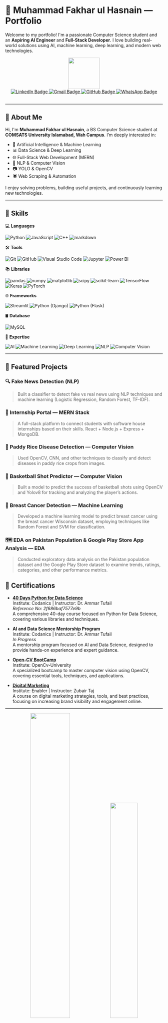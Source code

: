 # 💼 Muhammad Fakhar ul Hasnain — Portfolio

Welcome to my portfolio! I'm a passionate Computer Science student and an  **Aspiring AI Engineer** and **Full-Stack Developer**. I love building real-world solutions using AI, machine learning, deep learning, and modern web technologies.

<div id="header" align="center">
  <img src="https://media.giphy.com/media/M9gbBd9nbDrOTu1Mqx/giphy.gif" width="100"/>
  <div id="badges">
    <a href="https://www.linkedin.com/in/muhammadfakharulhasnain6/">
      <img src="https://img.shields.io/badge/LinkedIn-0077B5?style=for-the-badge&logo=linkedin&logoColor=white" alt="LinkedIn Badge"/>
    </a>
    <a href="mailto:muhammadfakharulhasnain6@gmail.com">
      <img src="https://img.shields.io/badge/Gmail-red?style=for-the-badge&logo=gmail&logoColor=white" alt="Gmail Badge"/>
    </a>
    <a href="https://github.com/Muhammmadfakharulhasnain">
      <img src="https://img.shields.io/badge/GitHub-181717?style=for-the-badge&logo=github&logoColor=white" alt="GitHub Badge"/>
    </a>
    <a href="https://wa.me/923145294840">
      <img src="https://img.shields.io/badge/WhatsApp-25D366?style=for-the-badge&logo=whatsapp&logoColor=white" alt="WhatsApp Badge"/>
    </a>
  </div> 
  <br> 
  <img src="https://komarev.com/ghpvc/?username=Muhammmadfakharulhasnain&style=flat-square&color=blue" alt=""/>
</div>






---

## 🧠 About Me

Hi, I'm **Muhammad Fakhar ul Hasnain**, a BS Computer Science student at **COMSATS University Islamabad, Wah Campus**. I’m deeply interested in:

- 🤖 Artificial Intelligence & Machine Learning
- 📊 Data Science & Deep Learning
- 🌐 Full-Stack Web Development (MERN)
- 🧠 NLP & Computer Vision
- 📷 YOLO & OpenCV
- 🕷 Web Scraping & Automation

I enjoy solving problems, building useful projects, and continuously learning new technologies.

---

## 🚀 Skills

💻 **Languages**<br>

![Python](https://img.shields.io/badge/-Python-000000?style=flat&logo=python&logoColor=white&labelColor=3776AB)
![JavaScript](https://img.shields.io/badge/-JavaScript-000000?style=flat&logo=javascript&logoColor=white&labelColor=F7DF1E)
![C++](https://img.shields.io/badge/-C++-000000?style=flat&logo=cplusplus&logoColor=white&labelColor=00599C)
![markdown](https://img.shields.io/badge/-markdown-000000?style=flat&logo=markdown&logoColor=white&labelColor=000000)

🛠️ **Tools** <br>

![Git](https://img.shields.io/badge/-Git-000000?style=flat&logo=git&logoColor=F05032&labelColor=ffffff)
![GitHub](https://img.shields.io/badge/-GitHub-000000?style=flat&logo=github&logoColor=000000&labelColor=ffffff)
![Visual Studio Code](https://img.shields.io/badge/-VSCode-000000?style=flat&logo=visual-studio-code&labelColor=007ACC)
![Jupyter](https://img.shields.io/badge/-Jupyter-000000?style=flat&logo=jupyter&logoColor=white&labelColor=FFC012)
![Power BI](https://img.shields.io/badge/-Power%20BI-000000?style=flat&logo=powerbi&logoColor=white&labelColor=F2C811)

📚 **Libraries** <br>

![pandas](https://img.shields.io/badge/-pandas-000000?style=flat&logo=pandas&logoColor=white&labelColor=150458)
![numpy](https://img.shields.io/badge/-numpy-000000?style=flat&logo=numpy&logoColor=white&labelColor=013243)
![matplotlib](https://img.shields.io/badge/-matplotlib-000000?style=flat&logo=matplotlib&logoColor=white&labelColor=11557C)
![scipy](https://img.shields.io/badge/-scipy-000000?style=flat&logo=scipy&logoColor=white&labelColor=8CAAE6)
![scikit-learn](https://img.shields.io/badge/-scikit--learn-000000?style=flat&logo=scikit-learn&logoColor=white&labelColor=F7931E)
![TensorFlow](https://img.shields.io/badge/-TensorFlow-000000?style=flat&logo=tensorflow&logoColor=white&labelColor=FF6F00)
![Keras](https://img.shields.io/badge/-Keras-000000?style=flat&logo=Keras&logoColor=white&labelColor=FF0000)
![PyTorch](https://img.shields.io/badge/-PyTorch-000000?style=flat&logo=pytorch&logoColor=white&labelColor=EE4C2C)

🌐 **Frameworks** <br>

![Streamlit](https://img.shields.io/badge/-Streamlit-000000?style=flat&logo=streamlit&logoColor=white&labelColor=FF4B4B)
![Python (Django)](https://img.shields.io/badge/-Python%20(Django)-000000?style=flat&logo=django&logoColor=white&labelColor=092E20)
![Python (Flask)](https://img.shields.io/badge/-Python%20(Flask)-000000?style=flat&logo=flask&logoColor=white&labelColor=000000)

🛢 **Database** <br>

![MySQL](https://img.shields.io/badge/-MySQL-000000?style=flat&logo=mysql&labelColor=ffffff)

🧠 **Expertise** <br>

![AI](https://img.shields.io/badge/-Artificial%20Intelligence-000000?style=flat&logo=artificial-intelligence&logoColor=white&labelColor=FF6F00)
![Machine Learning](https://img.shields.io/badge/-Machine%20Learning-000000?style=flat&logo=machine-learning&logoColor=white&labelColor=4CAF50)
![Deep Learning](https://img.shields.io/badge/-Deep%20Learning-000000?style=flat&logo=deep-learning&logoColor=white&labelColor=00BCD4)
![NLP](https://img.shields.io/badge/-Natural%20Language%20Processing-000000?style=flat&logo=natural-language-processing&logoColor=white&labelColor=FF4081)
![Computer Vision](https://img.shields.io/badge/-Computer%20Vision-000000?style=flat&logo=computer-vision&logoColor=white&labelColor=607D8B)


---

## 📂 Featured Projects

### 🔍 Fake News Detection (NLP)
> Built a classifier to detect fake vs real news using NLP techniques and machine learning (Logistic Regression, Random Forest, TF-IDF).

### 🎯 Internship Portal — MERN Stack
> A full-stack platform to connect students with software house internships based on their skills. React + Node.js + Express + MongoDB.

### 🍚 Paddy Rice Disease Detection — Computer Vision
> Used OpenCV, CNN, and other techniques to classify and detect diseases in paddy rice crops from images.

### 🏀 Basketball Shot Predictor — Computer Vision
> Built a model to predict the success of basketball shots using OpenCV and Yolov8 for tracking and analyzing the player’s actions.

### 🦠 Breast Cancer Detection — Machine Learning
> Developed a machine learning model to predict breast cancer using the breast cancer Wisconsin dataset, employing techniques like Random Forest and SVM for classification.

### 🗺 EDA on Pakistan Population & Google Play Store App Analysis — EDA
> Conducted exploratory data analysis on the Pakistan population dataset and the Google Play Store dataset to examine trends, ratings, categories, and other performance metrics.



## 📜 Certifications

- **[40 Days Python for Data Science](https://www.codanics.com)**  
  Institute: Codanics | Instructor: Dr. Ammar Tufail  
  _Reference No: 2f686baf7577e9b_  
  A comprehensive 40-day course focused on Python for Data Science, covering various libraries and techniques.

- **AI and Data Science Mentorship Program**  
  Institute: Codanics | Instructor: Dr. Ammar Tufail  
  _In Progress_  
  A mentorship program focused on AI and Data Science, designed to provide hands-on experience and expert guidance.

- **[Open-CV BootCamp](https://www.opencv.org)**  
  Institute: OpenCv-University  
  A specialized bootcamp to master computer vision using OpenCV, covering essential tools, techniques, and applications.

- **[Digital Marketing](https://www.enabler.com)**  
  Institute: Enabler | Instructor: Zubair Taj  
  A course on digital marketing strategies, tools, and best practices, focusing on increasing brand visibility and engagement online.











---

<div align="center">
  
  <img src="https://github-readme-stats.vercel.app/api?username=Muhammmadfakharulhasnain&show_icons=true&theme=radical&cache_seconds=86400" width="50%" />
  <img src="https://github-readme-stats.vercel.app/api/top-langs/?username=Muhammmadfakharulhasnain&layout=compact&theme=radical&cache_seconds=86400" width="42%" />

  <br><br>

  <!-- GitHub Profile Summary Cards -->
  <img src="https://github-profile-summary-cards.vercel.app/api/cards/profile-details?username=Muhammmadfakharulhasnain&theme=radical" width="80%" />
  
  <img src="https://github-profile-summary-cards.vercel.app/api/cards/repos-per-language?username=Muhammmadfakharulhasnain&theme=radical" width="48%" />
  <img src="https://github-profile-summary-cards.vercel.app/api/cards/most-commit-language?username=Muhammmadfakharulhasnain&theme=radical" width="48%" />

  <img src="https://github-profile-summary-cards.vercel.app/api/cards/stats?username=Muhammmadfakharulhasnain&theme=radical" width="48%" />
  <img src="https://github-profile-summary-cards.vercel.app/api/cards/productive-time?username=Muhammmadfakharulhasnain&theme=radical&utcOffset=5" width="48%" />

</div>


---


## 🏆 Goals

<div align="center">
  <img src="https://img.shields.io/badge/Become%20a%20LinkedIn%20influencer%20in%20the%20tech%20space-%E2%9C%94-green?style=for-the-badge&logo=linkedin&logoColor=white&labelColor=0077B5" />
  <img src="https://img.shields.io/badge/Share%20valuable%20AI%20%26%20Dev%20content-%E2%9C%94-blue?style=for-the-badge&logo=dev.to&logoColor=white&labelColor=0A0A0A" />
  <img src="https://img.shields.io/badge/Contribute%20to%20open%20source%20AI%2FML%20tools-%E2%9C%94-yellow?style=for-the-badge&logo=github&logoColor=white&labelColor=black" />
  <img src="https://img.shields.io/badge/Pursue%20MS%20in%20Computer%20Science%20USA-%E2%9C%94-purple?style=for-the-badge&logo=graduation-cap&logoColor=white&labelColor=6A0DAD" />
</div>





